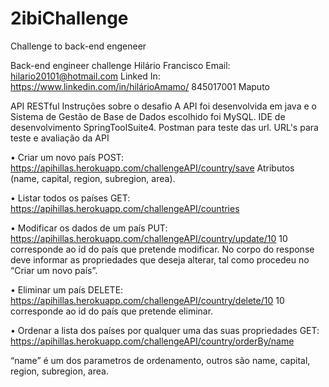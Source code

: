 # 2ibiChallenge
Challenge to back-end engeneer

Back-end engineer challenge
Hilário Francisco
Email: hilario20101@hotmail.com
Linked In: https://www.linkedin.com/in/hilárioAmamo/ 
845017001
Maputo

API RESTful
 Instruções sobre o desafio
A API foi desenvolvida em java e o Sistema de Gestão de Base de Dados escolhido foi MySQL.
IDE de desenvolvimento SpringToolSuite4.
Postman para teste das url.
URL's para teste e avaliação da API

•	Criar um novo país
POST: https://apihillas.herokuapp.com/challengeAPI/country/save
Atributos (name, capital, region, subregion, area).

•	Listar todos os países
GET: https://apihillas.herokuapp.com/challengeAPI/countries

•	Modificar os dados de um país
PUT: https://apihillas.herokuapp.com/challengeAPI/country/update/10
10 corresponde ao id do país que pretende modificar.
No corpo do response deve informar as propriedades que deseja alterar, tal como procedeu no “Criar um novo país”.

•	Eliminar um país
DELETE: https://apihillas.herokuapp.com/challengeAPI/country/delete/10
10 corresponde ao id do país que pretende eliminar.

•	Ordenar a lista dos países por qualquer uma das suas propriedades
GET: https://apihillas.herokuapp.com/challengeAPI/country/orderBy/name

“name” é um dos parametros de ordenamento, outros são name, capital, region, subregion, area.

